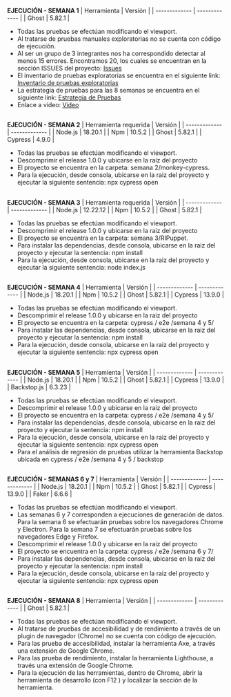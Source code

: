 __EJECUCIÓN - SEMANA 1__
| Herramienta   |   Versión     |
| ------------- | ------------- |
| Ghost  | 5.82.1  |

- Todas las pruebas se efectúan modificando el viewport.
- Al tratarse de pruebas manuales exploratorias no se cuenta con código de ejecución.
- Al ser un grupo de 3 integrantes nos ha correspondido detectar al menos 15 errores. Encontramos 20, los cuales se encuentran en la sección ISSUES del proyecto: [Issues](https://github.com/maostageAndes/Semana8-PruebasAutomatizadasMisoGrupo17/issues)
- El inventario de pruebas exploratorias se encuentra en el siguiente link: [Inventario de pruebas exploratorias](https://docs.google.com/spreadsheets/d/1g90SI2BTKK6ZCkrrZfuSbVXDcpptux3_/edit?usp=sharing&ouid=101333718335758307242&rtpof=true&sd=true)
- La estrategia de pruebas para las 8 semanas se encuentra en el siguiente link: [Estrategia de Pruebas](https://drive.google.com/file/d/1bb4HibRJupwJESn3T9F7QAyimvv3P2iL/view?usp=drive_link)
- Enlace a video: [Video](https://drive.google.com/file/d/1rNvVZXrMkBOOEmtKElE1LofYNaR4DqdD/view?usp=drive_link)
##
__EJECUCIÓN - SEMANA 2__
| Herramienta requerida   |   Versión     |
| ------------- | ------------- |
| Node.js  | 18.20.1 |
| Npm  | 10.5.2  |
| Ghost  | 5.82.1  |
| Cypress  | 4.9.0  |
- Todas las pruebas se efectúan modificando el viewport.
- Descomprimir el release 1.0.0 y ubicarse en la raiz del proyecto
- El proyecto se encuentra en la carpeta: semana 2/monkey-cypress.
- Para la ejecución, desde consola, ubicarse en la raiz del proyecto y ejecutar la siguiente sentencia: npx cypress open
##
__EJECUCIÓN - SEMANA 3__
| Herramienta requerida   |   Versión     |
| ------------- | ------------- |
| Node.js  | 12.22.12 |
| Npm  | 10.5.2  |
| Ghost  | 5.82.1  |
- Todas las pruebas se efectúan modificando el viewport.
- Descomprimir el release 1.0.0 y ubicarse en la raiz del proyecto
- El proyecto se encuentra en la carpeta: semana 3/RIPuppet.
- Para instalar las dependencias, desde consola, ubicarse en la raiz del proyecto y ejecutar la sentencia: npm install
- Para la ejecución, desde consola, ubicarse en la raiz del proyecto y ejecutar la siguiente sentencia: node index.js
##
__EJECUCIÓN - SEMANA 4__
| Herramienta   |   Versión     |
| ------------- | ------------- |
| Node.js  | 18.20.1 |
| Npm  | 10.5.2  |
| Ghost  | 5.82.1  |
| Cypress  | 13.9.0  |
- Todas las pruebas se efectúan modificando el viewport.
- Descomprimir el release 1.0.0 y ubicarse en la raiz del proyecto
- El proyecto se encuentra en la carpeta: cypress / e2e /semana 4 y 5/
- Para instalar las dependencias, desde consola, ubicarse en la raiz del proyecto y ejecutar la sentencia: npm install
- Para la ejecución, desde consola, ubicarse en la raiz del proyecto y ejecutar la siguiente sentencia: npx cypress open
##
__EJECUCIÓN - SEMANA 5__
| Herramienta   |   Versión     |
| ------------- | ------------- |
| Node.js  | 18.20.1 |
| Npm  | 10.5.2  |
| Ghost  | 5.82.1  |
| Cypress  | 13.9.0  |
| Backstop.js  | 6.3.23  |
- Todas las pruebas se efectúan modificando el viewport.
- Descomprimir el release 1.0.0 y ubicarse en la raiz del proyecto
- El proyecto se encuentra en la carpeta: cypress / e2e /semana 4 y 5/
- Para instalar las dependencias, desde consola, ubicarse en la raiz del proyecto y ejecutar la sentencia: npm install
- Para la ejecución, desde consola, ubicarse en la raiz del proyecto y ejecutar la siguiente sentencia: npx cypress open
- Para el análisis de regresión de pruebas utilizar la herramienta Backstop ubicada en cypress / e2e /semana 4 y 5 / backstop
##
__EJECUCIÓN - SEMANAS 6 y 7__
| Herramienta   |   Versión     |
| ------------- | ------------- |
| Node.js  | 18.20.1 |
| Npm  | 10.5.2  |
| Ghost  | 5.82.1  |
| Cypress  | 13.9.0  |
| Faker  | 6.6.6  |
- Todas las pruebas se efectúan modificando el viewport.
- Las semanas 6 y 7 corresponden a ejecuciones de generación de datos. Para la semana 6 se efectuarán pruebas sobre los navegadores Chrome y Electron.  Para la semana 7 se efectuarán pruebas sobre los navegadores Edge y Firefox.
- Descomprimir el release 1.0.0 y ubicarse en la raiz del proyecto
- El proyecto se encuentra en la carpeta: cypress / e2e /semana 6 y 7/
- Para instalar las dependencias, desde consola, ubicarse en la raiz del proyecto y ejecutar la sentencia: npm install
- Para la ejecución, desde consola, ubicarse en la raiz del proyecto y ejecutar la siguiente sentencia: npx cypress open
##
__EJECUCIÓN - SEMANA 8__
| Herramienta   |   Versión     |
| ------------- | ------------- |
| Ghost  | 5.82.1  |

- Todas las pruebas se efectúan modificando el viewport.
- Al tratarse de pruebas de accesibilidad y de rendimiento a través de un plugin de navegador (Chrome) no se cuenta con código de ejecución.
- Para las prueba de accesibilidad, instalar la herramienta Axe, a través una extensión de Google Chrome.
- Para las prueba de rendimiento, instalar la herramienta Lighthouse, a través una extensión de Google Chrome.
- Para la ejecución de las herramientas, dentro de Chrome, abrir la herramienta de desarrollo (con F12 ) y localizar la sección de la herramienta.
